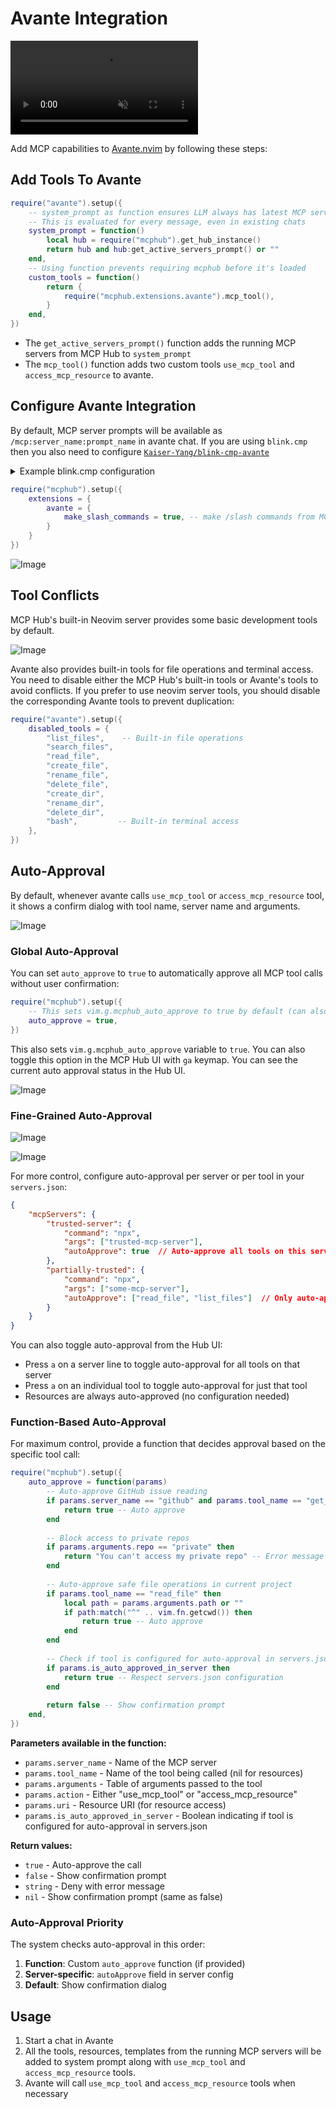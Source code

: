 # Avante Integration

<p>
<video muted src="https://github.com/user-attachments/assets/e33fb5c3-7dbd-40b2-bec5-471a465c7f4d" controls></video>
</p>

Add MCP capabilities to [Avante.nvim](https://github.com/yetone/avante.nvim) by following these steps:

## Add Tools To Avante

```lua
require("avante").setup({
    -- system_prompt as function ensures LLM always has latest MCP server state
    -- This is evaluated for every message, even in existing chats
    system_prompt = function()
        local hub = require("mcphub").get_hub_instance()
        return hub and hub:get_active_servers_prompt() or ""
    end,
    -- Using function prevents requiring mcphub before it's loaded
    custom_tools = function()
        return {
            require("mcphub.extensions.avante").mcp_tool(),
        }
    end,
})
```

- The `get_active_servers_prompt()` function adds the running MCP servers from MCP Hub to `system_prompt`
- The `mcp_tool()` function adds two custom tools `use_mcp_tool` and `access_mcp_resource` to avante.

## Configure Avante Integration

By default, MCP server prompts will be available as `/mcp:server_name:prompt_name` in avante chat. If you are using `blink.cmp` then you also need to configure [`Kaiser-Yang/blink-cmp-avante`](https://github.com/Kaiser-Yang/blink-cmp-avante)

<details>
<summary> Example blink.cmp configuration </summary>

```lua
return {
  "saghen/blink.cmp",
  dependencies = {
    "Kaiser-Yang/blink-cmp-avante",
  },
  ---@module 'blink.cmp'
  ---@type blink.cmp.Config
  opts = {
    sources = {
      default = { "lsp", "avante", "path", "snippets", "buffer" },
      providers = {
        avante = {
          module = "blink-cmp-avante",
          name = "Avante",
          opts = {
            -- options for blink-cmp-avante
          },
        },
      },
    },
  }
}
```

</details>



```lua
require("mcphub").setup({
    extensions = {
        avante = {
            make_slash_commands = true, -- make /slash commands from MCP server prompts
        }
    }
})
```

![Image](https://github.com/user-attachments/assets/47086587-d10a-4749-a5df-3a562750010e)

## Tool Conflicts

MCP Hub's built-in Neovim server provides some basic development tools by default. 

![Image](https://github.com/user-attachments/assets/dbc0d210-2ccf-49f8-b1f5-58d868dc02c8)

Avante also provides built-in tools for file operations and terminal access. You need to disable either the MCP Hub's built-in tools or Avante's tools to avoid conflicts. If you prefer to use neovim server tools, you should disable the corresponding Avante tools to prevent duplication:

```lua
require("avante").setup({
    disabled_tools = {
        "list_files",    -- Built-in file operations
        "search_files",
        "read_file",
        "create_file",
        "rename_file",
        "delete_file",
        "create_dir",
        "rename_dir",
        "delete_dir",
        "bash",         -- Built-in terminal access
    },
})
```

## Auto-Approval

By default, whenever avante calls `use_mcp_tool` or `access_mcp_resource` tool, it shows a confirm dialog with tool name, server name and arguments.

![Image](https://github.com/user-attachments/assets/201a5804-99b6-4284-9351-348899e62467)

### Global Auto-Approval

You can set `auto_approve` to `true` to automatically approve all MCP tool calls without user confirmation:

```lua
require("mcphub").setup({
    -- This sets vim.g.mcphub_auto_approve to true by default (can also be toggled from the HUB UI with `ga`)
    auto_approve = true, 
})
```

This also sets `vim.g.mcphub_auto_approve` variable to `true`. You can also toggle this option in the MCP Hub UI with `ga` keymap. You can see the current auto approval status in the Hub UI.

![Image](https://github.com/user-attachments/assets/64708065-3428-4eb3-82a5-e32d2d1f98c6)

### Fine-Grained Auto-Approval

![Image](https://github.com/user-attachments/assets/131bfed2-c4e7-4e2e-ba90-c86e6ca257fd)

![Image](https://github.com/user-attachments/assets/befd1d44-bca3-41f6-a99a-3d15c6c8a5f5)

For more control, configure auto-approval per server or per tool in your `servers.json`:

```json
{
    "mcpServers": {
        "trusted-server": {
            "command": "npx",
            "args": ["trusted-mcp-server"],
            "autoApprove": true  // Auto-approve all tools on this server
        },
        "partially-trusted": {
            "command": "npx", 
            "args": ["some-mcp-server"],
            "autoApprove": ["read_file", "list_files"]  // Only auto-approve specific tools
        }
    }
}
```

You can also toggle auto-approval from the Hub UI:
- Press `a` on a server line to toggle auto-approval for all tools on that server
- Press `a` on an individual tool to toggle auto-approval for just that tool
- Resources are always auto-approved (no configuration needed)

### Function-Based Auto-Approval

For maximum control, provide a function that decides approval based on the specific tool call:

```lua
require("mcphub").setup({
    auto_approve = function(params)
        -- Auto-approve GitHub issue reading
        if params.server_name == "github" and params.tool_name == "get_issue" then
            return true -- Auto approve
        end
        
        -- Block access to private repos
        if params.arguments.repo == "private" then
            return "You can't access my private repo" -- Error message
        end
        
        -- Auto-approve safe file operations in current project
        if params.tool_name == "read_file" then
            local path = params.arguments.path or ""
            if path:match("^" .. vim.fn.getcwd()) then
                return true -- Auto approve
            end
        end
        
        -- Check if tool is configured for auto-approval in servers.json
        if params.is_auto_approved_in_server then
            return true -- Respect servers.json configuration
        end
        
        return false -- Show confirmation prompt
    end,
})
```

**Parameters available in the function:**
- `params.server_name` - Name of the MCP server
- `params.tool_name` - Name of the tool being called (nil for resources)
- `params.arguments` - Table of arguments passed to the tool
- `params.action` - Either "use_mcp_tool" or "access_mcp_resource"
- `params.uri` - Resource URI (for resource access)
- `params.is_auto_approved_in_server` - Boolean indicating if tool is configured for auto-approval in servers.json

**Return values:**
- `true` - Auto-approve the call
- `false` - Show confirmation prompt
- `string` - Deny with error message
- `nil` - Show confirmation prompt (same as false)

### Auto-Approval Priority

The system checks auto-approval in this order:
1. **Function**: Custom `auto_approve` function (if provided)
2. **Server-specific**: `autoApprove` field in server config
3. **Default**: Show confirmation dialog


## Usage

1. Start a chat in Avante
2. All the tools, resources, templates from the running MCP servers will be added to system prompt along with `use_mcp_tool` and `access_mcp_resource` tools.
3. Avante will call `use_mcp_tool` and `access_mcp_resource` tools when necessary




